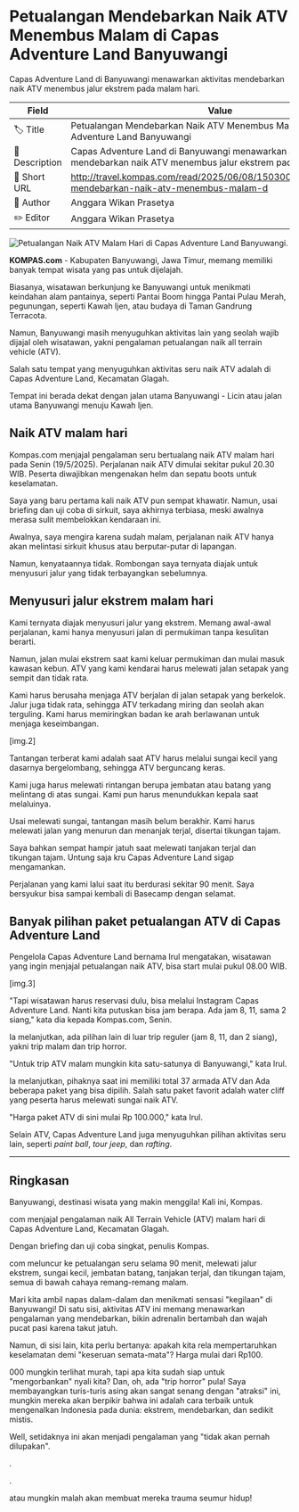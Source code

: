 # Petualangan Mendebarkan Naik ATV Menembus Malam di Capas Adventure Land Banyuwangi

Capas Adventure Land di Banyuwangi menawarkan aktivitas mendebarkan naik ATV menembus jalur ekstrem pada malam hari.

| Field         | Value                                                       |
|---------------|-------------------------------------------------------------|
| 🏷️ Title       | Petualangan Mendebarkan Naik ATV Menembus Malam di Capas Adventure Land Banyuwangi |
| 📝 Description | Capas Adventure Land di Banyuwangi menawarkan aktivitas mendebarkan naik ATV menembus jalur ekstrem pada malam hari. |
| 🔗 Short URL   | http://travel.kompas.com/read/2025/06/08/150300627/petualangan-mendebarkan-naik-atv-menembus-malam-d |
| 👤 Author      | Anggara Wikan Prasetya |
| ✏️ Editor      | Anggara Wikan Prasetya |

![Petualangan Naik ATV Malam Hari di Capas Adventure Land Banyuwangi.](https://asset.kompas.com/crops/OB6e7lKWbYDvEhG4LOHm2I4lz4M=/0x0:1650x1100/750x500/data/photo/2025/06/08/6844f48e42d14.jpg)

**KOMPAS.com** - Kabupaten Banyuwangi, Jawa Timur, memang memiliki banyak tempat wisata yang pas untuk dijelajah.

Biasanya, wisatawan berkunjung ke Banyuwangi untuk menikmati keindahan alam pantainya, seperti Pantai Boom hingga Pantai Pulau Merah, pegunungan, seperti Kawah Ijen, atau budaya di Taman Gandrung Terracota.

Namun, Banyuwangi masih menyuguhkan aktivitas lain yang seolah wajib dijajal oleh wisatawan, yakni pengalaman petualangan naik all terrain vehicle (ATV).

Salah satu tempat yang menyuguhkan aktivitas seru naik ATV adalah di Capas Adventure Land, Kecamatan Glagah.

Tempat ini berada dekat dengan jalan utama Banyuwangi - Licin atau jalan utama Banyuwangi menuju Kawah Ijen.

## Naik ATV malam hari

Kompas.com menjajal pengalaman seru bertualang naik ATV malam hari pada Senin (19/5/2025). Perjalanan naik ATV dimulai sekitar pukul 20.30 WIB. Peserta diwajibkan mengenakan helm dan sepatu boots untuk keselamatan.

Saya yang baru pertama kali naik ATV pun sempat khawatir. Namun, usai briefing dan uji coba di sirkuit, saya akhirnya terbiasa, meski awalnya merasa sulit membelokkan kendaraan ini.

Awalnya, saya mengira karena sudah malam, perjalanan naik ATV hanya akan melintasi sirkuit khusus atau berputar-putar di lapangan.

Namun, kenyataannya tidak. Rombongan saya ternyata diajak untuk menyusuri jalur yang tidak terbayangkan sebelumnya.

## Menyusuri jalur ekstrem malam hari

Kami ternyata diajak menyusuri jalur yang ekstrem. Memang awal-awal perjalanan, kami hanya menyusuri jalan di permukiman tanpa kesulitan berarti.

Namun, jalan mulai ekstrem saat kami keluar permukiman dan mulai masuk kawasan kebun. ATV yang kami kendarai harus melewati jalan setapak yang sempit dan tidak rata.

Kami harus berusaha menjaga ATV berjalan di jalan setapak yang berkelok. Jalur juga tidak rata, sehingga ATV terkadang miring dan seolah akan terguling. Kami harus memiringkan badan ke arah berlawanan untuk menjaga keseimbangan.

\[img.2\]

Tantangan terberat kami adalah saat ATV harus melalui sungai kecil yang dasarnya bergelombang, sehingga ATV berguncang keras. 

Kami juga harus melewati rintangan berupa jembatan atau batang yang melintang di atas sungai. Kami pun harus menundukkan kepala saat melaluinya.

Usai melewati sungai, tantangan masih belum berakhir. Kami harus melewati jalan yang menurun dan menanjak terjal, disertai tikungan tajam.

Saya bahkan sempat hampir jatuh saat melewati tanjakan terjal dan tikungan tajam. Untung saja kru Capas Adventure Land sigap mengamankan.

Perjalanan yang kami lalui saat itu berdurasi sekitar 90 menit. Saya bersyukur bisa sampai kembali di Basecamp dengan selamat.

## Banyak pilihan paket petualangan ATV di Capas Adventure Land

Pengelola Capas Adventure Land bernama Irul mengatakan, wisatawan yang ingin menjajal petualangan naik ATV, bisa start mulai pukul 08.00 WIB.

\[img.3\]

\"Tapi wisatawan harus reservasi dulu, bisa melalui Instagram Capas Adventure Land. Nanti kita putuskan bisa jam berapa. Ada jam 8, 11, sama 2 siang,\" kata dia kepada Kompas.com, Senin.

Ia melanjutkan, ada pilihan lain di luar trip reguler (jam 8, 11, dan 2 siang), yakni trip malam dan trip horror.

\"Untuk trip ATV malam mungkin kita satu-satunya di Banyuwangi,\" kata Irul.

Ia melanjutkan, pihaknya saat ini memiliki total 37 armada ATV dan Ada beberapa paket yang bisa dipilih. Salah satu paket favorit adalah water cliff yang peserta harus melewati sungai naik ATV.

\"Harga paket ATV di sini mulai Rp 100.000,\" kata Irul.

Selain ATV, Capas Adventure Land juga menyuguhkan pilihan aktivitas seru lain, seperti *paint ball*, *tour jeep*, dan *rafting*.

---
## Ringkasan

Banyuwangi, destinasi wisata yang makin menggila! Kali ini, Kompas.

com menjajal pengalaman naik All Terrain Vehicle (ATV) malam hari di Capas Adventure Land, Kecamatan Glagah.

 Dengan briefing dan uji coba singkat, penulis Kompas.

com meluncur ke petualangan seru selama 90 menit, melewati jalur ekstrem, sungai kecil, jembatan batang, tanjakan terjal, dan tikungan tajam, semua di bawah cahaya remang-remang malam.



Mari kita ambil napas dalam-dalam dan menikmati sensasi "kegilaan" di Banyuwangi! Di satu sisi, aktivitas ATV ini memang menawarkan pengalaman yang mendebarkan, bikin adrenalin bertambah dan wajah pucat pasi karena takut jatuh.

 Namun, di sisi lain, kita perlu bertanya: apakah kita rela mempertaruhkan keselamatan demi "keseruan semata-mata"? Harga mulai dari Rp100.

000 mungkin terlihat murah, tapi apa kita sudah siap untuk "mengorbankan" nyali kita? Dan, oh, ada "trip horror" pula! Saya membayangkan turis-turis asing akan sangat senang dengan "atraksi" ini, mungkin mereka akan berpikir bahwa ini adalah cara terbaik untuk mengenalkan Indonesia pada dunia: ekstrem, mendebarkan, dan sedikit mistis.

 Well, setidaknya ini akan menjadi pengalaman yang "tidak akan pernah dilupakan".

.

.

 atau mungkin malah akan membuat mereka trauma seumur hidup!

